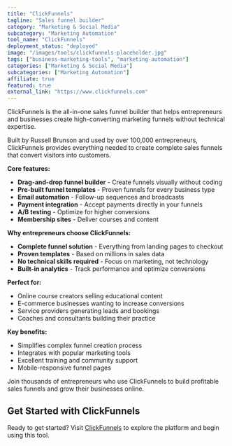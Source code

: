 ```yaml
---
title: "ClickFunnels"
tagline: "Sales funnel builder"
category: "Marketing & Social Media"
subcategory: "Marketing Automation"
tool_name: "ClickFunnels"
deployment_status: "deployed"
image: "/images/tools/clickfunnels-placeholder.jpg"
tags: ["business-marketing-tools", "marketing-automation"]
categories: ["Marketing & Social Media"]
subcategories: ["Marketing Automation"]
affiliate: true
featured: true
external_link: "https://www.clickfunnels.com"
---
```

ClickFunnels is the all-in-one sales funnel builder that helps entrepreneurs and businesses create high-converting marketing funnels without technical expertise.

Built by Russell Brunson and used by over 100,000 entrepreneurs, ClickFunnels provides everything needed to create complete sales funnels that convert visitors into customers.

**Core features:**
- **Drag-and-drop funnel builder** - Create funnels visually without coding
- **Pre-built funnel templates** - Proven funnels for every business type
- **Email automation** - Follow-up sequences and broadcasts
- **Payment integration** - Accept payments directly in your funnels
- **A/B testing** - Optimize for higher conversions
- **Membership sites** - Deliver courses and content

**Why entrepreneurs choose ClickFunnels:**
- **Complete funnel solution** - Everything from landing pages to checkout
- **Proven templates** - Based on millions in sales data
- **No technical skills required** - Focus on marketing, not technology
- **Built-in analytics** - Track performance and optimize conversions

**Perfect for:**
- Online course creators selling educational content
- E-commerce businesses wanting to increase conversions
- Service providers generating leads and bookings
- Coaches and consultants building their practice

**Key benefits:**
- Simplifies complex funnel creation process
- Integrates with popular marketing tools
- Excellent training and community support
- Mobile-responsive funnel pages

Join thousands of entrepreneurs who use ClickFunnels to build profitable sales funnels and grow their businesses online.

## Get Started with ClickFunnels

Ready to get started? Visit [ClickFunnels](https://www.clickfunnels.com) to explore the platform and begin using this tool.